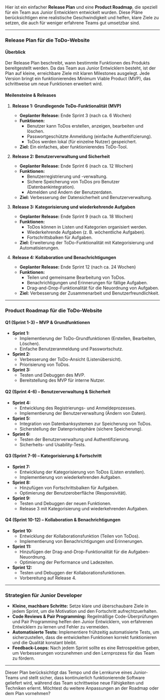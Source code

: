 Hier ist ein einfacher **Release Plan** und eine **Product Roadmap**, die speziell für ein Team aus Junior Entwicklern entwickelt wurden. Diese Pläne berücksichtigen eine realistische Geschwindigkeit und helfen, klare Ziele zu setzen, die auch für weniger erfahrene Teams gut umsetzbar sind.

---

### **Release Plan für die ToDo-Website**

#### **Überblick**
Der Release Plan beschreibt, wann bestimmte Funktionen des Produkts bereitgestellt werden. Da das Team aus Junior Entwicklern besteht, ist der Plan auf kleine, erreichbare Ziele mit klaren Milestones ausgelegt. Jede Version bringt ein funktionierendes Minimum Viable Product (MVP), das schrittweise um neue Funktionen erweitert wird.

#### **Meilensteine & Releases**

1. **Release 1: Grundlegende ToDo-Funktionalität (MVP)**
   - **Geplanter Release:** Ende Sprint 3 (nach ca. 6 Wochen)
   - **Funktionen:**
     - Benutzer kann ToDos erstellen, anzeigen, bearbeiten und löschen.
     - Passwortgeschützte Anmeldung (einfache Authentifizierung).
     - ToDos werden lokal (für einzelne Nutzer) gespeichert.
   - **Ziel:** Ein einfaches, aber funktionierendes ToDo-Tool.

2. **Release 2: Benutzerverwaltung und Sicherheit**
   - **Geplanter Release:** Ende Sprint 6 (nach ca. 12 Wochen)
   - **Funktionen:**
     - Benutzerregistrierung und -verwaltung.
     - Sichere Speicherung von ToDos pro Benutzer (Datenbankintegration).
     - Abmelden und Ändern der Benutzerdaten.
   - **Ziel:** Verbesserung der Datensicherheit und Benutzerverwaltung.

3. **Release 3: Kategorisierung und wiederkehrende Aufgaben**
   - **Geplanter Release:** Ende Sprint 9 (nach ca. 18 Wochen)
   - **Funktionen:**
     - ToDos können in Listen und Kategorien organisiert werden.
     - Wiederkehrende Aufgaben (z. B. wöchentliche Aufgaben).
     - Fortschrittsbalken für Aufgaben.
   - **Ziel:** Erweiterung der ToDo-Funktionalität mit Kategorisierung und Automatisierungen.

4. **Release 4: Kollaboration und Benachrichtigungen**
   - **Geplanter Release:** Ende Sprint 12 (nach ca. 24 Wochen)
   - **Funktionen:**
     - Teilen und gemeinsame Bearbeitung von ToDos.
     - Benachrichtigungen und Erinnerungen für fällige Aufgaben.
     - Drag-and-Drop-Funktionalität für die Neuordnung von Aufgaben.
   - **Ziel:** Verbesserung der Zusammenarbeit und Benutzerfreundlichkeit.

---

### **Product Roadmap für die ToDo-Website**

#### **Q1 (Sprint 1-3) – MVP & Grundfunktionen**
- **Sprint 1:**  
  - Implementierung der ToDo-Grundfunktionen (Erstellen, Bearbeiten, Löschen).
  - Einfache Benutzeranmeldung und Passwortschutz.
- **Sprint 2:**  
  - Verbesserung der ToDo-Ansicht (Listenübersicht).
  - Priorisierung von ToDos.
- **Sprint 3:**  
  - Testen und Debuggen des MVP.
  - Bereitstellung des MVP für interne Nutzer.

#### **Q2 (Sprint 4-6) – Benutzerverwaltung & Sicherheit**
- **Sprint 4:**  
  - Entwicklung des Registrierungs- und Anmeldeprozesses.
  - Implementierung der Benutzerverwaltung (Ändern von Daten).
- **Sprint 5:**  
  - Integration von Datenbanksystemen zur Speicherung von ToDos.
  - Sicherstellung der Datenprivatsphäre (sichere Speicherung).
- **Sprint 6:**  
  - Testen der Benutzerverwaltung und Authentifizierung.
  - Sicherheits- und Usability-Tests.

#### **Q3 (Sprint 7-9) – Kategorisierung & Fortschritt**
- **Sprint 7:**  
  - Entwicklung der Kategorisierung von ToDos (Listen erstellen).
  - Implementierung von wiederkehrenden Aufgaben.
- **Sprint 8:**  
  - Hinzufügen von Fortschrittsbalken für Aufgaben.
  - Optimierung der Benutzeroberfläche (Responsivität).
- **Sprint 9:**  
  - Testen und Debuggen der neuen Funktionen.
  - Release 3 mit Kategorisierung und wiederkehrenden Aufgaben.

#### **Q4 (Sprint 10-12) – Kollaboration & Benachrichtigungen**
- **Sprint 10:**  
  - Entwicklung der Kollaborationsfunktion (Teilen von ToDos).
  - Implementierung von Benachrichtigungen und Erinnerungen.
- **Sprint 11:**  
  - Hinzufügen der Drag-and-Drop-Funktionalität für die Aufgaben-Neuordnung.
  - Optimierung der Performance und Ladezeiten.
- **Sprint 12:**  
  - Testen und Debuggen der Kollaborationsfunktionen.
  - Vorbereitung auf Release 4.

---

### **Strategien für Junior Developer**
- **Kleine, machbare Schritte:** Setze klare und überschaubare Ziele in jedem Sprint, um die Motivation und den Fortschritt aufrechtzuerhalten.
- **Code Reviews & Pair Programming:** Regelmäßige Code-Überprüfungen und Pair Programming helfen den Junior Entwicklern, von erfahrenen Entwicklern zu lernen und Fehler zu vermeiden.
- **Automatisierte Tests:** Implementiere frühzeitig automatisierte Tests, um sicherzustellen, dass die entwickelten Funktionen korrekt funktionieren und die Qualität konstant bleibt.
- **Feedback-Loops:** Nach jedem Sprint sollte es eine Retrospektive geben, um Verbesserungen vorzunehmen und den Lernprozess für das Team zu fördern.

---

Dieser Plan berücksichtigt das Tempo und die Lernkurve eines Junior-Teams und stellt sicher, dass kontinuierlich funktionierende Software geliefert wird, während das Team schrittweise neue Fähigkeiten und Techniken erlernt. Möchtest du weitere Anpassungen an der Roadmap oder dem Plan vornehmen?
